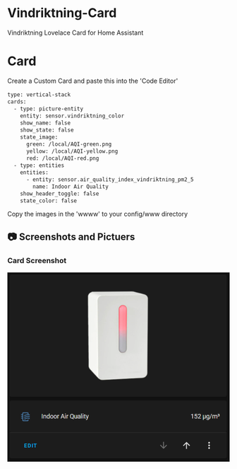 # Vindriktning-Card
Vindriktning Lovelace Card for Home Assistant


# Card
Create a Custom Card and paste this into the 'Code Editor'
````
type: vertical-stack
cards:
  - type: picture-entity
    entity: sensor.vindriktning_color
    show_name: false
    show_state: false
    state_image:
      green: /local/AQI-green.png
      yellow: /local/AQI-yellow.png
      red: /local/AQI-red.png
  - type: entities
    entities:
      - entity: sensor.air_quality_index_vindriktning_pm2_5
        name: Indoor Air Quality
    show_header_toggle: false
    state_color: false
````

Copy the images in the 'wwww' to your config/www directory


## :camera: Screenshots and Pictuers
### Card Screenshot
![Card](docs/vindriktning-screenshot.png)
